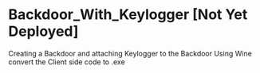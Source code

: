 # Backdoor_With_Keylogger [Not Yet Deployed]
Creating a Backdoor and attaching Keylogger to the Backdoor
Using Wine convert the Client side code to .exe
